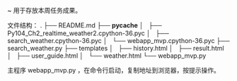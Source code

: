 ~ 用于存放本周任务成果。

文件结构：
.
├── README.md
├── __pycache__
│   ├── Py104_Ch2_realtime_weather2.cpython-36.pyc
│   ├── search_weather.cpython-36.pyc
│   └── webapp_mvp.cpython-36.pyc
├── search_weather.py
├── templates
│   ├── history.html
│   ├── result.html
│   ├── user_guide.html
│   └── weather.html
└── webapp_mvp.py 


主程序 webapp_mvp.py ，在命令行启动，复制地址到浏览器，按提示操作。
